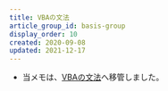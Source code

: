 ```yaml
---
title: VBAの文法
article_group_id: basis-group
display_order: 10
created: 2020-09-08
updated: 2021-12-17
---
```

- 当メモは、[VBAの文法](https://thinktwice.tech/it/vba/grammar_of_vba/)へ移管しました。